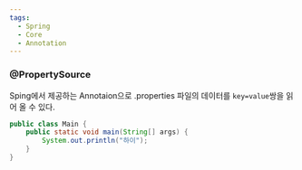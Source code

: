 ```yaml
---
tags:
  - Spring
  - Core
  - Annotation
---
```

### @PropertySource
Sping에서 제공하는 Annotaion으로 .properties 파일의 데이터를 `key=value`쌍을 읽어 올 수 있다.
```java
public class Main {
	public static void main(String[] args) {
		System.out.println("하이");
	}
}
```